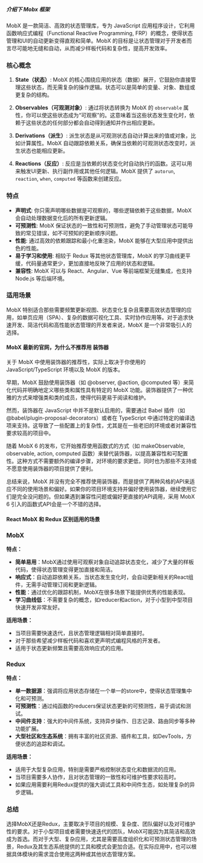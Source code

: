 ##### 介绍下 Mobx 框架

MobX 是一款简洁、高效的状态管理库，专为 JavaScript 应用程序设计，它利用函数响应式编程（Functional Reactive Programming, FRP）的概念，使得状态管理和UI的自动更新变得直观和简单。MobX 的目标是让状态管理对于开发者而言尽可能地无缝和自动，从而减少样板代码和复杂性，提高开发效率。

### 核心概念

1. **State（状态）**: MobX 的核心围绕应用的状态（数据）展开，它鼓励你直接管理这些状态，而无需复杂的操作逻辑。状态可以是简单的变量、对象、数组或更复杂的结构。

2. **Observables（可观测对象）**: 通过将状态转换为 MobX 的 `observable` 属性，你可以使这些状态成为“可观察”的。这意味着当这些状态发生变化时，依赖于这些状态的任何部分都会自动得到通知并作出相应更新。

3. **Derivations（派生）**: 派生状态是从可观测状态自动计算出来的值或对象，比如计算属性。MobX 自动跟踪依赖关系，确保当依赖的可观测状态改变时，派生状态也能相应更新。

4. **Reactions（反应）**: 反应是当依赖的状态变化时自动执行的函数。这可以用来触发UI更新、执行副作用或其他任何逻辑。MobX 提供了 `autorun`, `reaction`, `when`, `computed` 等函数来创建反应。

### 特点

- **声明式**: 你只需声明哪些数据是可观察的，哪些逻辑依赖于这些数据，MobX 会自动处理数据变化后的所有更新逻辑。
- **可预测性**: MobX 保证状态的一致性和可预测性，避免了手动管理状态可能导致的常见错误，如不可预知的更新顺序问题。
- **性能**: 通过高效的依赖跟踪和最小化重渲染，MobX 能够在大型应用中提供出色的性能。
- **易于学习和使用**: 相较于 Redux 等其他状态管理库，MobX 的学习曲线更平缓，代码量通常更少，更加直接地反映了应用的状态和逻辑。
- **兼容性**: MobX 可以与 React、Angular、Vue 等前端框架无缝集成，也支持 Node.js 等后端环境。

### 适用场景

MobX 特别适合那些需要频繁更新视图、状态变化复杂且需要高效状态管理的应用，如单页应用（SPA）、复杂的数据可视化工具、实时协作应用等。对于追求快速开发、简洁代码和高性能状态管理的开发者来说，MobX 是一个非常吸引人的选择。

#### MobX 最新的官网，为什么不推荐用 装饰器

关于 MobX 中使用装饰器的推荐性，实际上取决于你使用的 JavaScript/TypeScript 环境以及 MobX 的版本。

早期，MobX 鼓励使用装饰器（如 @observer, @action, @computed 等）来简化代码并明确地定义哪些类和属性具有特定的 MobX 功能。装饰器提供了一种优雅的方式来增强类和类的成员，使得代码更易于阅读和维护。

然而，装饰器在 JavaScript 中并不是默认启用的，需要通过 Babel 插件（如 @babel/plugin-proposal-decorators）或者在 TypeScript 中通过特定的编译选项来支持。这导致了一些配置上的复杂性，尤其是在一些老旧的环境或者对兼容性要求较高的项目中。

随着 MobX 6 的发布，它开始推荐使用函数式的方式（如 makeObservable, observable, action, computed 函数）来替代装饰器，以提高兼容性和可配置性。这种方式不需要额外的编译步骤，对环境的要求更低，同时也为那些不支持或不愿意使用装饰器的项目提供了便利。

总结来说，MobX 并没有完全不推荐使用装饰器，而是提供了两种风格的API来适应不同的使用场景和偏好。如果你的项目环境支持并偏好使用装饰器，继续使用它们是完全没问题的。但如果遇到兼容性问题或偏好更直接的API调用，采用 MobX 6 引入的函数式API会是一个不错的选择。

#### React MobX 和 Redux 区别适用的场景

### MobX

**特点：**
- **简单易用**：MobX通过使用可观察对象自动追踪状态变化，减少了大量的样板代码，使得状态管理变得更加直接和简洁。
- **响应式**：自动追踪依赖关系，当状态发生变化时，会自动更新相关的React组件，无需手动管理订阅和更新逻辑。
- **性能**：通过优化的跟踪机制，MobX在很多场景下能提供优秀的性能表现。
- **学习曲线低**：不需要复杂的概念，如reducer和action，对于小型到中型项目快速开发非常友好。

**适用场景：**
- 当项目需要快速迭代，且状态管理逻辑相对简单直接时。
- 对于那些希望减少样板代码和喜欢更声明式编程风格的开发者。
- 适用于状态更新频繁且需要高效响应式的应用。

### Redux

**特点：**
- **单一数据源**：强调将应用状态存储在一个单一的store中，使得状态管理集中化和可预测。
- **可预测性**：通过纯函数的reducers保证状态更新的可预测性，易于调试和测试。
- **中间件支持**：强大的中间件系统，支持异步操作、日志记录、路由同步等多种功能扩展。
- **大型社区和生态系统**：拥有丰富的社区资源、插件和工具，如DevTools，方便状态的追踪和调试。

**适用场景：**
- 适用于大型复杂应用，特别是需要严格控制状态变化和数据流的应用。
- 当项目需要多人协作，且对状态管理的一致性和可维护性要求较高时。
- 如果应用需要利用Redux提供的强大调试工具和中间件生态，如处理复杂的异步逻辑。

### 总结

选择MobX还是Redux，主要取决于项目的规模、复杂度、团队偏好以及对可维护性的要求。对于小型项目或者需要快速迭代的团队，MobX可能因为其简洁和高效成为首选。而对于大型、复杂应用，尤其是需要高度组织化和可预测状态管理的场景，Redux及其生态系统提供的工具和模式会更加合适。在实际应用中，也可以根据具体模块的需求混合使用这两种或其他状态管理方案。
